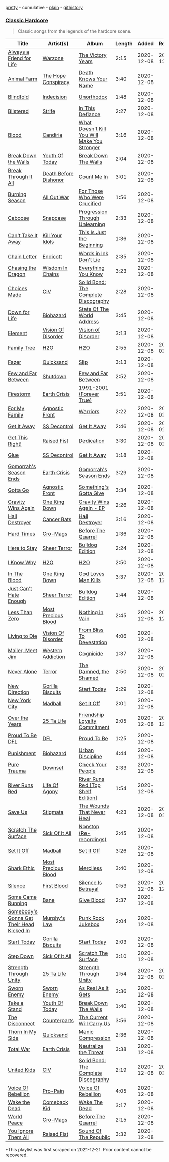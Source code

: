 [pretty](/playlists/pretty/37i9dQZF1DXaGNG7NmtmZv.md) - cumulative - [plain](/playlists/plain/37i9dQZF1DXaGNG7NmtmZv) - [githistory](https://github.githistory.xyz/mackorone/spotify-playlist-archive/blob/main/playlists/plain/37i9dQZF1DXaGNG7NmtmZv)

### [Classic Hardcore](https://open.spotify.com/playlist/37i9dQZF1DXaGNG7NmtmZv)

> Classic songs from the legends of the hardcore scene.

| Title | Artist(s) | Album | Length | Added | Removed |
|---|---|---|---|---|---|
| [Always a Friend for Life](https://open.spotify.com/track/07jyJOIEqrz3sYofOLZBs5) | [Warzone](https://open.spotify.com/artist/7cvibKo9n0RsgKaW4p4RVO) | [The Victory Years](https://open.spotify.com/album/0k2JyzHuoT8gyidouFzMhj) | 2:15 | 2020-12-08 | 2021-12-28 |
| [Animal Farm](https://open.spotify.com/track/7z6t9FzbkML9y9iIxqqldr) | [The Hope Conspiracy](https://open.spotify.com/artist/0EE0FUSX633ANADunRfZ9d) | [Death Knows Your Name](https://open.spotify.com/album/0Q0PHWclqhQgGXUVr5Y6u5) | 3:40 | 2020-12-08 |  |
| [Blindfold](https://open.spotify.com/track/18TI6Ag39ySlbjvaugo1Xq) | [Indecision](https://open.spotify.com/artist/3WdlM6O8p5wxmx3p7hrPHM) | [Unorthodox](https://open.spotify.com/album/43x6i9LnpamFuzgOguORon) | 1:48 | 2020-12-08 |  |
| [Blistered](https://open.spotify.com/track/0qFcZFSH5P6gT5FnPvCQ7X) | [Strife](https://open.spotify.com/artist/68qsduRCs8caw95bbF4IDD) | [In This Defiance](https://open.spotify.com/album/2dJ2HAbutOrZb3wqbYmRlR) | 2:27 | 2020-12-08 |  |
| [Blood](https://open.spotify.com/track/0ai9xvb85BylFJ9JP2ogxe) | [Candiria](https://open.spotify.com/artist/2HlW9aXquEwJ3ywGlPEUPp) | [What Doesn't Kill You Will Make You Stronger](https://open.spotify.com/album/4TOosWzdrqh1WxHkRbvxMZ) | 3:16 | 2020-12-08 |  |
| [Break Down the Walls](https://open.spotify.com/track/32dTnE7cWjEHCUAjSEvpiM) | [Youth Of Today](https://open.spotify.com/artist/0DbBwI2dpYty5Tl7bdSIjL) | [Break Down The Walls](https://open.spotify.com/album/37Mj1nYiNbbpOXYACvQPJX) | 2:04 | 2020-12-08 |  |
| [Break Through It All](https://open.spotify.com/track/4WN54cERPExpnOs1adL5nB) | [Death Before Dishonor](https://open.spotify.com/artist/0BIBoMLD3B0gptcCP0b9K5) | [Count Me In](https://open.spotify.com/album/6qDsZxas2r5Ye6EmHk8Wnv) | 3:01 | 2020-12-08 |  |
| [Burning Season](https://open.spotify.com/track/5wWmLdIYzxdh3mlkHwBVog) | [All Out War](https://open.spotify.com/artist/34jZDyPFvvXhL4YeBICAiV) | [For Those Who Were Crucified](https://open.spotify.com/album/14szCHGSO6q7uVAwG13krS) | 1:56 | 2020-12-08 |  |
| [Caboose](https://open.spotify.com/track/4XetuNNt2wx5lkZGS4L5r5) | [Snapcase](https://open.spotify.com/artist/1egTA9mNgTwglPEQLmMd9W) | [Progression Through Unlearning](https://open.spotify.com/album/7rIYvEhntzeIkIE78b486h) | 2:33 | 2020-12-08 |  |
| [Can't Take It Away](https://open.spotify.com/track/0AaoUCJLOhCiiMEWVNAc5C) | [Kill Your Idols](https://open.spotify.com/artist/6XMDTpG4mtZWvDlFjRF3XT) | [This Is Just the Beginning](https://open.spotify.com/album/4RHBb8u3uid3lJGFwS0Jb1) | 1:36 | 2020-12-08 |  |
| [Chain Letter](https://open.spotify.com/track/7lF14EmytH8hkPGRX8Iu8Z) | [Endicott](https://open.spotify.com/artist/4TTcoDVJp3NdA6lfQXcWKF) | [Words in Ink Don't Lie](https://open.spotify.com/album/5qPhk8Oqdd4VxJCwH7pJEu) | 2:35 | 2020-12-08 |  |
| [Chasing the Dragon](https://open.spotify.com/track/2NaSdkhNfzrCFd0p5vKspk) | [Wisdom In Chains](https://open.spotify.com/artist/4dtEJEODoOpnmnjnsNDaSd) | [Everything You Know](https://open.spotify.com/album/1g3661VmArydCMCXltxVJk) | 3:23 | 2020-12-08 |  |
| [Choices Made](https://open.spotify.com/track/6RwlqbbXVy8DjRmTgxxRx5) | [CIV](https://open.spotify.com/artist/1PyldAvwu9cUk9wn2wBWh9) | [Solid Bond: The Complete Discography](https://open.spotify.com/album/4e36aYT7dRveOWWd5HPAgY) | 2:28 | 2020-12-08 |  |
| [Down for Life](https://open.spotify.com/track/5PbC9tBONAbLTDTfMvzndz) | [Biohazard](https://open.spotify.com/artist/3nhxXtHwC2TookQyqQlFK1) | [State Of The World Address](https://open.spotify.com/album/6vlx9tTK4GMMflGu1wZVzn) | 3:45 | 2020-12-08 |  |
| [Element](https://open.spotify.com/track/0NEDkO8NleQbN66lO2pl65) | [Vision Of Disorder](https://open.spotify.com/artist/5EWBxA1pUqWVhFwBZYUQil) | [Vision of Disorder](https://open.spotify.com/album/5EeQOcInW3Mfo6dtUofKOD) | 3:13 | 2020-12-08 |  |
| [Family Tree](https://open.spotify.com/track/3MRHzHjvLtvaLK4qORjxSj) | [H2O](https://open.spotify.com/artist/4mQm8gcXNNyzNQRqYKTKqo) | [H2O](https://open.spotify.com/album/6SIXL2tKLkV6FBZSzf9agC) | 2:55 | 2020-12-08 | 2022-01-01 |
| [Fazer](https://open.spotify.com/track/0Bv2ixOjn8jKiVTQXE9mF8) | [Quicksand](https://open.spotify.com/artist/1GDjwZ2zwNZizuNJPmH3mE) | [Slip](https://open.spotify.com/album/3LVYsDFVGuPE7kNQyXZvgp) | 3:13 | 2020-12-08 |  |
| [Few and Far Between](https://open.spotify.com/track/3DNCnnOLmDRtm3WHId4Gib) | [Shutdown](https://open.spotify.com/artist/40s4gmRbRxJFQ2w4mVCub3) | [Few and Far Between](https://open.spotify.com/album/3Iq1fBUENsQ2PBGZ7MFvoh) | 2:52 | 2020-12-08 |  |
| [Firestorm](https://open.spotify.com/track/3JqjchQJTcGGcFKG7z91TV) | [Earth Crisis](https://open.spotify.com/artist/4ITkzAQWPILwWpEWJxHB9g) | [1991\-2001 \(Forever True\)](https://open.spotify.com/album/5wOwgUbQrGb0YhPBNz3R6H) | 3:51 | 2020-12-08 |  |
| [For My Family](https://open.spotify.com/track/7Dj01umonxmUOIHKdusZi7) | [Agnostic Front](https://open.spotify.com/artist/3zDvanHxaETiHltPkKKYhT) | [Warriors](https://open.spotify.com/album/1qO1e2RuxLTOODoAofQmVK) | 2:22 | 2020-12-08 | 2022-01-01 |
| [Get It Away](https://open.spotify.com/track/4G3XY6LeHc54ZEmHw5qNWE) | [SS Decontrol](https://open.spotify.com/artist/1fXszDYrqqb8nnasLNnG4a) | [Get It Away](https://open.spotify.com/album/29y7PVZ4B9iCMhyUHbbKPZ) | 2:46 | 2020-12-08 | 2022-01-01 |
| [Get This Right!](https://open.spotify.com/track/7y952AaC6SYiWlNwuC3Rfv) | [Raised Fist](https://open.spotify.com/artist/7ik758oYwkKmQtbZtAdOOm) | [Dedication](https://open.spotify.com/album/5snErIyF82CrqTpnvLQ32G) | 3:30 | 2020-12-08 | 2022-01-01 |
| [Glue](https://open.spotify.com/track/58GYzvbTEO6p012RiuYaEp) | [SS Decontrol](https://open.spotify.com/artist/1fXszDYrqqb8nnasLNnG4a) | [Get It Away](https://open.spotify.com/album/29y7PVZ4B9iCMhyUHbbKPZ) | 1:18 | 2020-12-08 |  |
| [Gomorrah's Season Ends](https://open.spotify.com/track/4TqeOKCesReCMq6R32RM4v) | [Earth Crisis](https://open.spotify.com/artist/4ITkzAQWPILwWpEWJxHB9g) | [Gomorrah's Season Ends](https://open.spotify.com/album/2PYmeJV6SMsT8YrhNBC2Vi) | 3:29 | 2020-12-08 |  |
| [Gotta Go](https://open.spotify.com/track/4cMbAP64BETo4dBW8GUwYD) | [Agnostic Front](https://open.spotify.com/artist/3zDvanHxaETiHltPkKKYhT) | [Something's Gotta Give](https://open.spotify.com/album/41VrNLnQFFvhhga4iURHNQ) | 3:34 | 2020-12-08 |  |
| [Gravity Wins Again](https://open.spotify.com/track/6BtPf07BVx4QNWvopvOyW6) | [One King Down](https://open.spotify.com/artist/782HAMHn2gK7WqWZZ7aJ9D) | [Gravity Wins Again \- EP](https://open.spotify.com/album/4Vj5PyRGUJKyG3OyydLJnJ) | 2:26 | 2020-12-08 |  |
| [Hail Destroyer](https://open.spotify.com/track/6ltuf6egc9J496H2JyvSq7) | [Cancer Bats](https://open.spotify.com/artist/10YNQq86z4shHwDSymTyWc) | [Hail Destroyer](https://open.spotify.com/album/5IgBHly6pTFCWxFoHr6DqU) | 3:16 | 2020-12-08 |  |
| [Hard Times](https://open.spotify.com/track/2o3v9646q5cqBv5mdYXAYR) | [Cro\-Mags](https://open.spotify.com/artist/5WCrzTQZ6S6EgebqI57Ilg) | [Before The Quarrel](https://open.spotify.com/album/4cOlUeoODYu4DODpSnlU3i) | 1:36 | 2020-12-08 |  |
| [Here to Stay](https://open.spotify.com/track/4y5I2JW4P1jQWrAzieGYhS) | [Sheer Terror](https://open.spotify.com/artist/2AFPWhrVDLjiVNMpbou4jU) | [Bulldog Edition](https://open.spotify.com/album/6Q1Y7gyccEvxvYl698G2iy) | 2:24 | 2020-12-08 |  |
| [I Know Why](https://open.spotify.com/track/1caybCua72nNZzvFYQ3Yzy) | [H2O](https://open.spotify.com/artist/4mQm8gcXNNyzNQRqYKTKqo) | [H2O](https://open.spotify.com/album/6SIXL2tKLkV6FBZSzf9agC) | 2:50 | 2020-12-08 |  |
| [In The Blood](https://open.spotify.com/track/1xeq7bGqYQr89IH2dUwnJf) | [One King Down](https://open.spotify.com/artist/782HAMHn2gK7WqWZZ7aJ9D) | [God Loves Man Kills](https://open.spotify.com/album/74mZMod95TaB70r5reWSdm) | 3:37 | 2020-12-08 | 2021-12-29 |
| [Just Can't Hate Enough](https://open.spotify.com/track/1qrzQuZ0CegX3PQtrsek7R) | [Sheer Terror](https://open.spotify.com/artist/2AFPWhrVDLjiVNMpbou4jU) | [Bulldog Edition](https://open.spotify.com/album/6Q1Y7gyccEvxvYl698G2iy) | 1:44 | 2020-12-08 |  |
| [Less Than Zero](https://open.spotify.com/track/0lvsez8oZ7WSRJcmQNj7D4) | [Most Precious Blood](https://open.spotify.com/artist/0znKUm4tIhX5cGPnynkrMu) | [Nothing in Vain](https://open.spotify.com/album/2ZoSsqN1TZNcGtT7ImdixK) | 2:45 | 2020-12-08 | 2021-12-29 |
| [Living to Die](https://open.spotify.com/track/3w8lbCMKWBMu40MoNyV0Il) | [Vision Of Disorder](https://open.spotify.com/artist/5EWBxA1pUqWVhFwBZYUQil) | [From Bliss To Devestation](https://open.spotify.com/album/6HUbHHOrjEUmttu2eVrACC) | 4:06 | 2020-12-08 |  |
| [Mailer, Meet Jim](https://open.spotify.com/track/0m0u9JlTnOUm4RdHWV8L73) | [Western Addiction](https://open.spotify.com/artist/7xnD2Codf7FyLxsqPh8CIA) | [Cognicide](https://open.spotify.com/album/0ntgF7tlzWN25NCm7gClry) | 1:37 | 2020-12-08 |  |
| [Never Alone](https://open.spotify.com/track/4Z4W0zIwGr9eJ40opS0t2C) | [Terror](https://open.spotify.com/artist/1GVRgPtEC6sZFqvItIk3eg) | [The Damned, the Shamed](https://open.spotify.com/album/08ujsql7ywpo2VBmLgMNsW) | 2:50 | 2020-12-08 | 2022-01-01 |
| [New Direction](https://open.spotify.com/track/7CdGO6KJg20UAAXl7CW8q6) | [Gorilla Biscuits](https://open.spotify.com/artist/4dJX4iJ0qbB4gjkeenbK2N) | [Start Today](https://open.spotify.com/album/1AAn8Qve9N7NET9v1dKceh) | 2:29 | 2020-12-08 |  |
| [New York City](https://open.spotify.com/track/2YL1QdU29cFAHrijICeiWA) | [Madball](https://open.spotify.com/artist/1qh6ppVtiFTKMyta0NXsjf) | [Set It Off](https://open.spotify.com/album/13DHqlzDQfKsvJc69fkElW) | 2:01 | 2020-12-08 |  |
| [Over the Years](https://open.spotify.com/track/3svN7piEFZc4fn5paLZOOJ) | [25 Ta Life](https://open.spotify.com/artist/3amFG2AzKgYyY7jBHuHuew) | [Friendship Loyalty Commitment](https://open.spotify.com/album/7GxJgugUEG0uVauoECAi7I) | 2:05 | 2020-12-08 | 2021-12-25 |
| [Proud To Be DFL](https://open.spotify.com/track/4cOG1ei21V0EsLRM0lFeL0) | [DFL](https://open.spotify.com/artist/6y4bvr8bJvqFuOzG6FcABb) | [Proud To Be](https://open.spotify.com/album/7LgklKSetpWGxBnFHwHP1P) | 1:25 | 2020-12-08 |  |
| [Punishment](https://open.spotify.com/track/3eI2C0gohXlg4AsavdYSiz) | [Biohazard](https://open.spotify.com/artist/3nhxXtHwC2TookQyqQlFK1) | [Urban Discipline](https://open.spotify.com/album/4ZtfEq2ES0vRMUY5shqDws) | 4:44 | 2020-12-08 |  |
| [Pure Trauma](https://open.spotify.com/track/7FpFV1oQhhZm6Vyj7K5FcS) | [Downset](https://open.spotify.com/artist/6SBgDfIRb6IE9TrA6w8Zg6) | [Check Your People](https://open.spotify.com/album/0kFn5JKSC76NteLv33NyVe) | 2:33 | 2020-12-08 |  |
| [River Runs Red](https://open.spotify.com/track/0j9sdD1cyPToHd3bkhuMG4) | [Life Of Agony](https://open.spotify.com/artist/4gyzQpfG5YQZJt2jj0IkEl) | [River Runs Red \[Top Shelf Edition\]](https://open.spotify.com/album/4CEF4KxtSwbw1FeufmRDbi) | 1:54 | 2020-12-08 |  |
| [Save Us](https://open.spotify.com/track/4wFOby3D08M6keJ3FH6roi) | [Stigmata](https://open.spotify.com/artist/2a3HNMLb9HvUx0IlFwn9Fz) | [The Wounds That Never Heal](https://open.spotify.com/album/76VKJEp7KxcdcMapN0H1nJ) | 4:23 | 2020-12-08 | 2022-01-01 |
| [Scratch The Surface](https://open.spotify.com/track/6ukEuZo9JvnltTgSqnnAVp) | [Sick Of It All](https://open.spotify.com/artist/1Px6nQCyIRM4Gj0tyvZ1TU) | [Nonstop \(Re\-recordings\)](https://open.spotify.com/album/3IZxVsIZ6U6HACFqjDkiak) | 2:45 | 2020-12-08 |  |
| [Set It Off](https://open.spotify.com/track/165wS8DOyhHPiNgB8vlfsE) | [Madball](https://open.spotify.com/artist/1qh6ppVtiFTKMyta0NXsjf) | [Set It Off](https://open.spotify.com/album/13DHqlzDQfKsvJc69fkElW) | 3:26 | 2020-12-08 |  |
| [Shark Ethic](https://open.spotify.com/track/5o4ZaZnfWGRr7GWXU4LsXm) | [Most Precious Blood](https://open.spotify.com/artist/0znKUm4tIhX5cGPnynkrMu) | [Merciless](https://open.spotify.com/album/2FAsfrChg9GvQAa1wDGsEV) | 3:40 | 2020-12-08 |  |
| [Silence](https://open.spotify.com/track/2rf23PCJH09ZAc8eq4yL1B) | [First Blood](https://open.spotify.com/artist/4z2rZXnFuTCl75Vpb26Eg0) | [Silence Is Betrayal](https://open.spotify.com/album/7tIMZsN8CNgmkgA5zFulUv) | 0:53 | 2020-12-08 | 2021-12-26 |
| [Some Came Running](https://open.spotify.com/track/00pQYMt0mNh6fAWhgvAdMA) | [Bane](https://open.spotify.com/artist/2Fjvft2Z56VrVjmYE5TkEi) | [Give Blood](https://open.spotify.com/album/4FzDbUFfvnhWwkduv6q7g9) | 2:37 | 2020-12-08 |  |
| [Somebody's Gonna Get Their Head Kicked In](https://open.spotify.com/track/4sX8M88xU9mDZxEFAdUuyL) | [Murphy's Law](https://open.spotify.com/artist/3EVzblmlRt3zPoB982Gr0G) | [Punk Rock Jukebox](https://open.spotify.com/album/21nSjjFjAhQAUO1smiuQJS) | 2:04 | 2020-12-08 |  |
| [Start Today](https://open.spotify.com/track/1izvrCbd0C75ScVDI6uVOl) | [Gorilla Biscuits](https://open.spotify.com/artist/4dJX4iJ0qbB4gjkeenbK2N) | [Start Today](https://open.spotify.com/album/1AAn8Qve9N7NET9v1dKceh) | 2:03 | 2020-12-08 |  |
| [Step Down](https://open.spotify.com/track/2t4jzAAzlt4BasOuHPrJ0k) | [Sick Of It All](https://open.spotify.com/artist/1Px6nQCyIRM4Gj0tyvZ1TU) | [Scratch The Surface](https://open.spotify.com/album/76TWjo9O40anFFnKtyACcd) | 3:10 | 2020-12-08 |  |
| [Strength Through Unity](https://open.spotify.com/track/4k1avYF42hK2l4iKprwzij) | [25 Ta Life](https://open.spotify.com/artist/3amFG2AzKgYyY7jBHuHuew) | [Strength Through Unity](https://open.spotify.com/album/63xBmhjFGPDlnvNA31Nzwd) | 1:54 | 2020-12-08 | 2022-01-01 |
| [Sworn Enemy](https://open.spotify.com/track/41A2Hv0SEKnse3TWVuxADF) | [Sworn Enemy](https://open.spotify.com/artist/1I16IF1ltabPiw70Y6KG4F) | [As Real As It Gets](https://open.spotify.com/album/5jOrOQlAwdDFYZYmcdngtv) | 3:36 | 2020-12-08 |  |
| [Take a Stand](https://open.spotify.com/track/2pyFrdfsP9c5ElbXv3m4OQ) | [Youth Of Today](https://open.spotify.com/artist/0DbBwI2dpYty5Tl7bdSIjL) | [Break Down The Walls](https://open.spotify.com/album/37Mj1nYiNbbpOXYACvQPJX) | 1:40 | 2020-12-08 |  |
| [The Disconnect](https://open.spotify.com/track/5JI4HbkaBL3ueJ2sXur0b3) | [Counterparts](https://open.spotify.com/artist/5LyRnL0rysObxDRxzSfV1z) | [The Current Will Carry Us](https://open.spotify.com/album/3yzp4D0TIDi5wgMtqyoqE0) | 3:56 | 2020-12-08 |  |
| [Thorn In My Side](https://open.spotify.com/track/2H7ECJNsqQDxOlisHd5n6k) | [Quicksand](https://open.spotify.com/artist/1GDjwZ2zwNZizuNJPmH3mE) | [Manic Compression](https://open.spotify.com/album/2C26LLKc9asNxs9uXDyt9Q) | 2:36 | 2020-12-08 |  |
| [Total War](https://open.spotify.com/track/6ssujYDvWvyC5H8ZBjRW3K) | [Earth Crisis](https://open.spotify.com/artist/4ITkzAQWPILwWpEWJxHB9g) | [Neutralize the Threat](https://open.spotify.com/album/1cvZ2jWkoHj5uxdl3P8VP1) | 3:38 | 2020-12-08 |  |
| [United Kids](https://open.spotify.com/track/0QT6JDL8cgndqsY0rXQwdY) | [CIV](https://open.spotify.com/artist/1PyldAvwu9cUk9wn2wBWh9) | [Solid Bond: The Complete Discography](https://open.spotify.com/album/4e36aYT7dRveOWWd5HPAgY) | 2:19 | 2020-12-08 | 2022-01-01 |
| [Voice Of Rebellion](https://open.spotify.com/track/410ldNJYa6aMrvHDKOUHKG) | [Pro\-Pain](https://open.spotify.com/artist/56F64pmwSSCcmS1CxAnPk8) | [Voice Of Rebellion](https://open.spotify.com/album/7yMRefGywbeYvtRj9UatCr) | 4:05 | 2020-12-08 |  |
| [Wake the Dead](https://open.spotify.com/track/0Ux0LyZRoLFiXfyKZtt6IE) | [Comeback Kid](https://open.spotify.com/artist/67f7GZXNMGRn98lqrtIdrN) | [Wake The Dead](https://open.spotify.com/album/12E474LltJ7NCZD2L2kvR0) | 3:17 | 2020-12-08 |  |
| [World Peace](https://open.spotify.com/track/54P30qdoSqp3MgngBMZOW3) | [Cro\-Mags](https://open.spotify.com/artist/5WCrzTQZ6S6EgebqI57Ilg) | [Before The Quarrel](https://open.spotify.com/album/4cOlUeoODYu4DODpSnlU3i) | 2:15 | 2020-12-08 |  |
| [You Ignore Them All](https://open.spotify.com/track/35MYAs5EQtZ9c5NLlZammA) | [Raised Fist](https://open.spotify.com/artist/7ik758oYwkKmQtbZtAdOOm) | [Sound Of The Republic](https://open.spotify.com/album/42NliwV96RRrJCD0yS0SCm) | 3:32 | 2020-12-08 |  |

\*This playlist was first scraped on 2021-12-21. Prior content cannot be recovered.